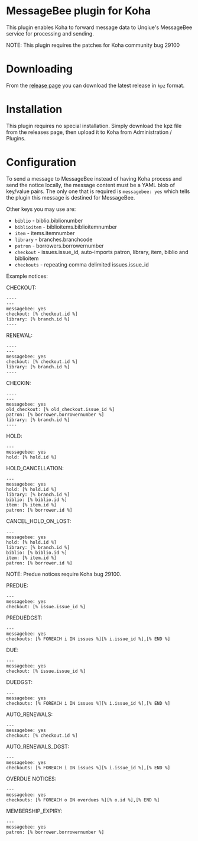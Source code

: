 # MessageBee plugin for Koha

This plugin enables Koha to forward message data to Unqiue's MessageBee service for processing and sending.

NOTE: This plugin requires the patches for Koha community bug 29100

# Downloading

From the [release page](https://github.com/bywatersolutions/koha-plugin-email-footer/releases) you can download the latest release in `kpz` format.

# Installation

This plugin requires no special installation. Simply download the kpz file from the releases page, then upload it to Koha from Administration / Plugins.

# Configuration

To send a message to MessageBee instead of having Koha process and send the notice locally,
the message content must be a YAML blob of key/value pairs. The only one that is required
is `messagebee: yes` which tells the plugin this message is destined for MessageBee.

Other keys you may use are:
* `biblio` - biblio.biblionumber
* `biblioitem` - biblioitems.biblioitemnumber
* `item` - items.itemnumber
* `library` - branches.branchcode
* `patron` - borrowers.borrowernumber
* `checkout` - issues.issue_id, auto-imports patron, library, item, biblio and biblioitem
* `checkouts` - repeating comma delimited issues.issue_id

Example notices:

CHECKOUT:
```
----
---
messagebee: yes
checkout: [% checkout.id %]
library: [% branch.id %]
----
```

RENEWAL:
```
----
---
messagebee: yes
checkout: [% checkout.id %]
library: [% branch.id %]
----
```

CHECKIN:
```
----
---
messagebee: yes
old_checkout: [% old_checkout.issue_id %]
patron: [% borrower.borrowernumber %]
library: [% branch.id %]
----
```

HOLD:
```
---
messagebee: yes
hold: [% hold.id %]
```

HOLD_CANCELLATION:
```
---
messagebee: yes
hold: [% hold.id %]
library: [% branch.id %]
biblio: [% biblio.id %]
item: [% item.id %]
patron: [% borrower.id %]
```

CANCEL_HOLD_ON_LOST:
```
---
messagebee: yes
hold: [% hold.id %]
library: [% branch.id %]
biblio: [% biblio.id %]
item: [% item.id %]
patron: [% borrower.id %]
```

NOTE: Predue notices require Koha bug 29100.

PREDUE:
```
---
messagebee: yes
checkout: [% issue.issue_id %]
```

PREDUEDGST:
```
---
messagebee: yes
checkouts: [% FOREACH i IN issues %][% i.issue_id %],[% END %]
```

DUE:
```
---
messagebee: yes
checkout: [% issue.issue_id %]
```

DUEDGST:
```
---
messagebee: yes
checkouts: [% FOREACH i IN issues %][% i.issue_id %],[% END %]
```

AUTO_RENEWALS:
```
---
messagebee: yes
checkout: [% checkout.id %]
```

AUTO_RENEWALS_DGST:
```
---
messagebee: yes
checkouts: [% FOREACH i IN issues %][% i.issue_id %],[% END %]
```

OVERDUE NOTICES:
```
---
messagebee: yes
checkouts: [% FOREACH o IN overdues %][% o.id %],[% END %]
```

MEMBERSHIP_EXPIRY:
```
---
messagebee: yes
patron: [% borrower.borrowernumber %]
```
